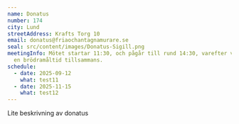 ```yaml
---
name: Donatus
number: 174
city: Lund
streetAddress: Krafts Torg 10
email: donatus@friaochantagnamurare.se
seal: src/content/images/Donatus-Sigill.png
meetingInfo: Mötet startar 11:30, och pågår till rund 14:30, varefter vi intar
  en brödramåltid tillsammans.
schedule:
  - date: 2025-09-12
    what: test11
  - date: 2025-11-15
    what: test12
---
```

Lite beskrivning av donatus
